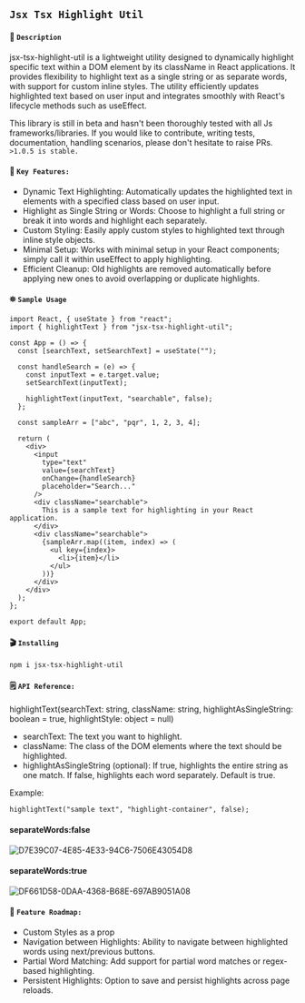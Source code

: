 ## `Jsx Tsx Highlight Util`

#### 📝 `Description`

jsx-tsx-highlight-util is a lightweight utility designed to dynamically highlight specific text within a DOM element by its className in React applications. It provides flexibility to highlight text as a single string or as separate words, with support for custom inline styles. The utility efficiently updates highlighted text based on user input and integrates smoothly with React's lifecycle methods such as useEffect.

This library is still in beta and hasn't been thoroughly tested with all Js frameworks/libraries. If you would like to contribute, writing tests, documentation, handling scenarios, please don't hesitate to raise PRs. ` >1.0.5 is stable.`

#### 🔑 `Key Features:`

- Dynamic Text Highlighting: Automatically updates the highlighted text in elements with a specified class based on user input.
- Highlight as Single String or Words: Choose to highlight a full string or break it into words and highlight each separately.
- Custom Styling: Easily apply custom styles to highlighted text through inline style objects.
- Minimal Setup: Works with minimal setup in your React components; simply call it within useEffect to apply highlighting.
- Efficient Cleanup: Old highlights are removed automatically before applying new ones to avoid overlapping or duplicate highlights.

#### ⛯ `Sample Usage`

```
import React, { useState } from "react";
import { highlightText } from "jsx-tsx-highlight-util";

const App = () => {
  const [searchText, setSearchText] = useState("");

  const handleSearch = (e) => {
    const inputText = e.target.value;
    setSearchText(inputText);

    highlightText(inputText, "searchable", false);
  };

  const sampleArr = ["abc", "pqr", 1, 2, 3, 4];

  return (
    <div>
      <input
        type="text"
        value={searchText}
        onChange={handleSearch}
        placeholder="Search..."
      />
      <div className="searchable">
        This is a sample text for highlighting in your React application.
      </div>
      <div className="searchable">
        {sampleArr.map((item, index) => (
          <ul key={index}>
            <li>{item}</li>
          </ul>
        ))}
      </div>
    </div>
  );
};

export default App;
```

#### 🎬 `Installing`

```
npm i jsx-tsx-highlight-util
```

#### 🗒️ `API Reference:`

highlightText(searchText: string, className: string, highlightAsSingleString: boolean = true, highlightStyle: object = null)

- searchText: The text you want to highlight.
- className: The class of the DOM elements where the text should be highlighted.
- highlightAsSingleString (optional): If true, highlights the entire string as one match. If false, highlights each word separately. Default is true.

Example:

```
highlightText("sample text", "highlight-container", false);
```

#### separateWords:false

![D7E39C07-4E85-4E33-94C6-7506E43054D8](https://github.com/user-attachments/assets/335bc5c9-fbe8-4eb4-9b99-acad55c5831b)

#### separateWords:true

![DF661D58-0DAA-4368-B68E-697AB9051A08](https://github.com/user-attachments/assets/6942f379-7234-4b34-952d-93a160a92ad5)

#### 🔮 `Feature Roadmap:`

- Custom Styles as a prop
- Navigation between Highlights: Ability to navigate between highlighted words using next/previous buttons.
- Partial Word Matching: Add support for partial word matches or regex-based highlighting.
- Persistent Highlights: Option to save and persist highlights across page reloads.
